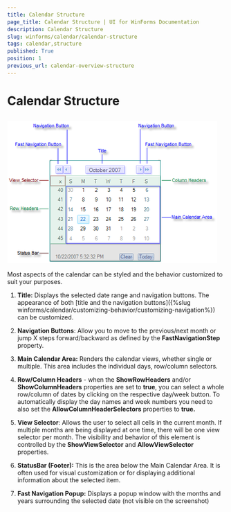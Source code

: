 ```yaml
---
title: Calendar Structure
page_title: Calendar Structure | UI for WinForms Documentation
description: Calendar Structure
slug: winforms/calendar/calendar-structure
tags: calendar,structure
published: True
position: 1
previous_url: calendar-overview-structure
---
```


# Calendar Structure



## 

![calendar-calendar-structure 001](images/calendar-calendar-structure001.png)

Most aspects of the calendar can be styled and the behavior customized to suit your purposes.

1. __Title:__ Displays the selected date range and navigation buttons. The appearance of both [title and the navigation buttons]({%slug winforms/calendar/customizing-behavior/customizing-navigation%}) can be customized. 


1. __Navigation Buttons__: Allow you to move to the previous/next month or jump X steps forward/backward as defined by the __FastNavigationStep__ property. 


1. __Main Calendar Area:__ Renders the calendar views, whether single or multiple. This area includes the individual days, row/column selectors. 


1. __Row/Column Headers__ - when the __ShowRowHeaders__ and/or __ShowColumnHeaders__ properties are set to __true__, you can select a whole row/column of dates by clicking on the respective day/week button. To automatically display the day names and week numbers you need to also set the __AllowColumnHeaderSelectors__ properties to __true.__

1. __View Selector__: Allows the user to select all cells in the current month. If multiple months are being displayed at one time, there will be one view selector per month. The visibility and behavior of this element is controlled by the __ShowViewSelector__ and __AllowViewSelector__ properties.

1. __StatusBar (Footer):__ This is the area below the Main Calendar Area. It is often used for visual customization or for displaying additional information about the selected item. 

1. __Fast Navigation Popup:__ Displays a popup window with the months and years surrounding the selected date (not visible on the screenshot)
